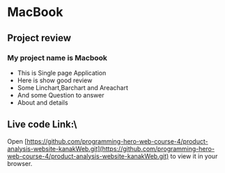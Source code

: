 # MacBook

## Project review



### My project name is Macbook




<ul>
<li>This is Single page Application</li>
<li>Here is show good review</li>
<li>Some Linchart,Barchart and Areachart</li>
<li>And some Question to answer</li>
<li>About and details</li>

 </ul>



## Live code Link:\



Open [https://github.com/programming-hero-web-course-4/product-analysis-website-kanakWeb.git](https://github.com/programming-hero-web-course-4/product-analysis-website-kanakWeb.git) to view it in your browser.